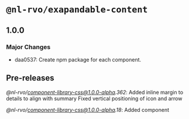 # `@nl-rvo/exapandable-content`

## 1.0.0

### Major Changes

- daa0537: Create npm package for each component.

## Pre-releases

_@nl-rvo/component-library-css@1.0.0-alpha.362_:
Added inline margin to details to align with summary
Fixed vertical positioning of icon and arrow

_@nl-rvo/component-library-css@1.0.0-alpha.18_:
Added component
